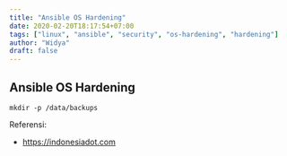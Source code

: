 ```yaml
---
title: "Ansible OS Hardening"
date: 2020-02-20T18:17:54+07:00
tags: ["linux", "ansible", "security", "os-hardening", "hardening"]
author: "Widya"
draft: false
---
```


## Ansible OS Hardening

```
mkdir -p /data/backups
```


Referensi:

* https://indonesiadot.com


